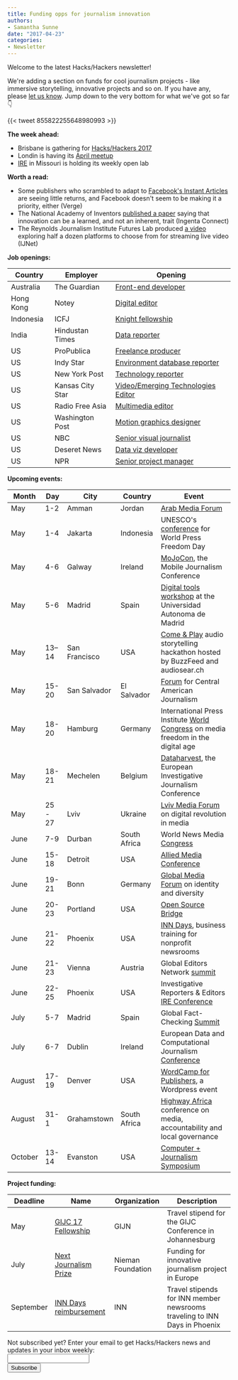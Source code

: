 ```yaml
---
title: Funding opps for journalism innovation
authors:
- Samantha Sunne
date: "2017-04-23"
categories:
- Newsletter
---
```


Welcome to the latest Hacks/Hackers newsletter!

We're adding a section on funds for cool journalism projects - like immersive storytelling, innovative projects and so on. If you have any, please [let us know](http://twitter.com/hackshackers). Jump down to the very bottom for what we've got so far :point_down:

{{< tweet 855822255648980993 >}}

**The week ahead:**

* Brisbane is gathering for [Hacks/Hackers 2017](https://www.meetup.com/Hacks-Hackers-Brisbane/events/238376763/)
* Londin is having its [April meetup](https://www.eventbrite.co.uk/e/hackshackers-london-april-meetup-tickets-31395643214)
* [IRE](http://www.meetup.com/hackshackersIRE/) in Missouri is holding its weekly open lab

**Worth a read:**

* Some publishers who scrambled to adapt to [Facebook's Instant Articles](http://www.theverge.com/2017/4/16/15314210/instant-articles-facebook-future-ads-video) are seeing little returns, and Facebook doesn't seem to be making it a priority, either (Verge)
* The National Academy of Inventors [published a paper](http://www.ingentaconnect.com/content/nai/ti/2017/00000018/00000004/art00013) saying that innovation can be a learned, and not an inherent, trait (Ingenta Connect)
* The Reynolds Journalism Institute Futures Lab produced [a video](https://ijnet.org/en/best-apps-for-live-streaming-video) exploring half a dozen platforms to choose from for streaming live video (IJNet) 

**Job openings:**

| Country | Employer | Opening |
| ------- | -------- | ------- |
Australia | The Guardian | [Front-end developer](https://gnm.taleo.net/careersection/ex/jobdetail.ftl?job=SYD00003T)
Hong Kong | Notey | [Digital editor](http://www.cpjobs.com/hk/job/digital-editor-1723495)
Indonesia | ICFJ | [Knight fellowship](http://www.icfj.org/icfj-knight-fellowship-indonesia)
India | Hindustan Times | [Data reporter](https://twitter.com/GurmanBhatia)
US | ProPublica | [Freelance producer](https://www.propublica.org/atpropublica/item/propublica-is-hiring-a-freelance-producer-copy-editor)
US | Indy Star | [Environment database reporter](http://ire.org/jobs/job/1007/)
US | New York Post | [Technology reporter](http://talkingbiznews.com/biz-news-help-wanted/new-york-post-seeks-technology-reporter/)
US | Kansas City Star | [Video/Emerging Technologies Editor](http://www.careers.poynter.org/job/21762726/editor-job-in-kansas-city-mo-64108)
US | Radio Free Asia | [Multimedia editor](http://snd.org/jobs/view/multimedia-editor-7/)
US | Washington Post | [Motion graphics designer](http://snd.org/jobs/view/editorial-designer-with-motion-graphics-experience-for-snapchat-discover/)
US | NBC | [Senior visual journalist](https://sjobs.brassring.com/TGWEbHost/jobdetails.aspx?partnerid=25354&siteid=5108&jobid=368055)
US | Deseret News | [Data viz developer](https://deseretnews.applicantpro.com/jobs/560641.html)
US | NPR | [Senior project manager](https://careers-npr.icims.com/jobs/3057/senior-project-manager%2c-executive-office/job?mobile=false&width=900&height=500&bga=true&needsRedirect=false&jan1offset=-300&jun1offset=-240)

**Upcoming events:**

| Month | Day | City | Country | Event |
| ----- | --- | ---- | ------- | ----- |
May | 1-2 | Amman | Jordan | [Arab Media Forum](http://www.arabmediaforum.ae/en/media-center/press-releases/registration-opens-for-the-16th-arab-media-forum.aspx)
May | 1-4 | Jakarta | Indonesia | UNESCO's [conference](http://en.unesco.org/wpfd) for World Press Freedom Day
May | 4-6 | Galway | Ireland | [MoJoCon](https://mojocon.rte.ie/), the Mobile Journalism Conference
May | 5-6 | Madrid | Spain | [Digital tools workshop](https://blog.coralproject.net/open-positions/) at the Universidad Autonoma de Madrid
May | 13–14 | San Francisco | USA| [Come & Play](http://comeandplay.org/) audio storytelling hackathon hosted by BuzzFeed and audiosear.ch
May | 15-20 | San Salvador | El Salvador | [Forum](http://forocap.elfaro.net/es/2016) for Central American Journalism
May | 18-20 | Hamburg | Germany | International Press Institute [World Congress](https://ipiwoco2017.sched.com/list/descriptions/) on media freedom in the digital age
May | 18-21 | Mechelen | Belgium | [Dataharvest](http://journalismfund.eu/event/eijc-dataharvest-2017-mechelen), the European Investigative Journalism Conference
May | 25 - 27 | Lviv | Ukraine | [Lviv Media Forum](http://lvivmediaforum.com/2017/en/about/) on digital revolution in media
June | 7-9 | Durban | South Africa | World News Media [Congress](https://events.wan-ifra.org/events/world-news-media-congress-2017)
June | 15-18 | Detroit | USA | [Allied Media Conference](https://www.alliedmedia.org/amc)
June | 19-21 | Bonn | Germany | [Global Media Forum](http://www.dw.com/en/global-media-forum/global-media-forum/s-101219) on identity and diversity
June | 20-23 | Portland | USA | [Open Source Bridge](http://opensourcebridge.org/)
June | 21-22 | Phoenix | USA | [INN Days](https://www.eventbrite.com/e/inn-days-2017-growing-the-business-of-nonprofit-news-tickets-33152766818), business training for nonprofit newsrooms
June | 21-23 | Vienna | Austria | Global Editors Network [summit](https://events.bizzabo.com/201051/page/1009031/gen-summit-2017)
June | 22-25 | Phoenix | USA | Investigative Reporters & Editors [IRE Conference]([http://www.ire.org/conferences/ire2017/](http://www.ire.org/conferences/ire2017/))
July | 5-7 | Madrid | Spain | Global Fact-Checking [Summit](http://about.poynter.org/node/102080)
July | 6-7 | Dublin | Ireland | European Data and Computational Journalism [Conference](http://datajconf.com/)
August | 17-19 | Denver | USA | [WordCamp for Publishers](https://2017-denver.journalist.wordcamp.org/), a Wordpress event
August | 31-1 | Grahamstown | South Africa | [Highway Africa](http://highwayafrica.ru.ac.za/) conference on media, accountability and local governance
October | 13-14 | Evanston | USA | [Computer + Journalism Symposium](http://cj2017.northwestern.edu/)

**Project funding:**

| Deadline | Name | Organization | Description |
| -------- | ---- | ------------ | ----- |
May | [GIJC 17 Fellowship](http://gijn.org/2017/03/01/fellowships-to-attend-the-global-investigative-journalism-conference/) | GIJN | Travel stipend for the GIJC Conference in Johannesburg
July | [Next Journalism Prize](http://www.nextjournalism.eu/en/) | Nieman Foundation | Funding for innovative journalism project in Europe
September | [INN Days reimbursement](https://form.jotform.com/60836014737961) | INN | Travel stipends for INN member newsrooms traveling to INN Days in Phoenix

<div id="mc_embed_signup"><form id="mc-embedded-subscribe-form" class="validate" action="//hackshackers.us1.list-manage.com/subscribe/post?u=c56f2e53d5ed6ef87f8aaa75c&amp;id=fb2bc6f10b" method="post" name="mc-embedded-subscribe-form" novalidate="" target="_blank">
<div id="mc_embed_signup_scroll">
<div class="mc-field-group"><label for="mce-EMAIL">Not subscribed yet? Enter your email to get Hacks/Hackers news and updates in your inbox weekly:  </label></div>
<div class="mc-field-group"><input id="mce-EMAIL" class="required email" name="EMAIL" type="email" value="" /></div>
<!-- real people should not fill this in and expect good things - do not remove this or risk form bot signups-->
<div style="position: absolute; left: -5000px;"><input tabindex="-1" name="b_c56f2e53d5ed6ef87f8aaa75c_fb2bc6f10b" type="text" value="" /></div>
<div class="clear"><input id="mc-embedded-subscribe" class="button" name="subscribe" type="submit" value="Subscribe" /></div>
</div>
</form></div>
<!--End mc_embed_signup-->

<meta name="twitter:card" content="summary">
<meta name="twitter:image:src" content="https://hackshackers.com/content-images/about/hackshackers_logomark.png">

